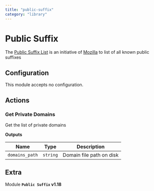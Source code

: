 ```yaml
---
title: "public-suffix"
category: "library"
---
```

# Public Suffix

The [Public Suffix List](https://publicsuffix.org/) is an initiative of [Mozilla](https://www.mozilla.org/) to list of all known public suffixes

## Configuration

This module accepts no configuration.

## Actions

### Get Private Domains

Get the list of private domains

**Outputs**

| Name      |  Type   |  Description  |
| --------- | ------- | --------------------------- |
| `domains_path` | `string` | Domain file path on disk |


## Extra

Module **`Public Suffix` v1.18**